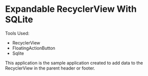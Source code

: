 # Expandable RecyclerView With SQLite

Tools Used:
- RecyclerView
- FloatingActionButton
- Sqlite


This application is the sample application created to add data to the RecyclerView in the parent header or footer.